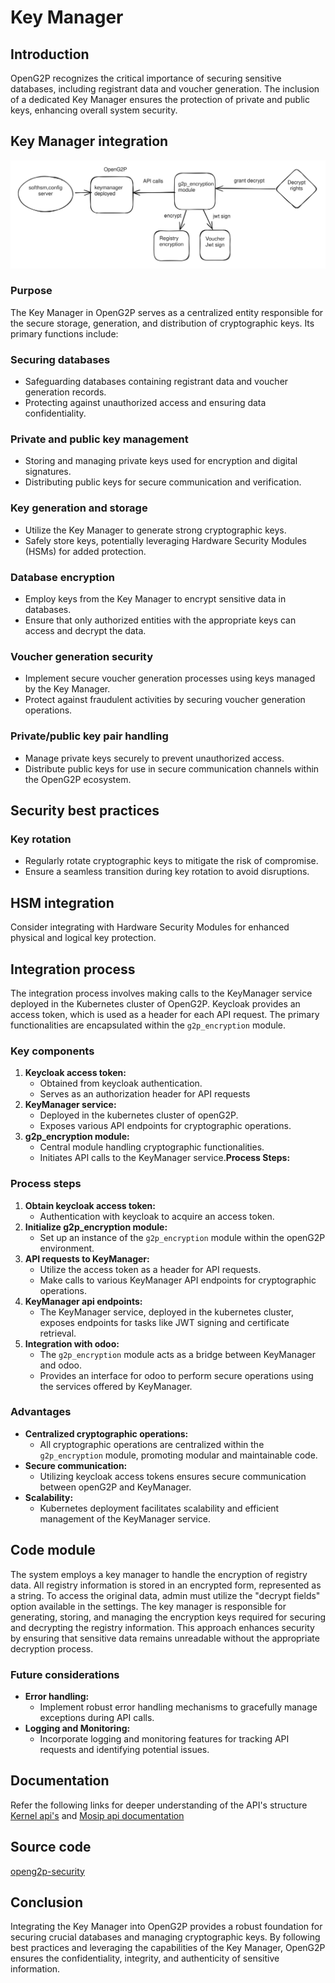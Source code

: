 # Key Manager

## Introduction

OpenG2P recognizes the critical importance of securing sensitive databases, including registrant data and voucher generation. The inclusion of a dedicated Key Manager ensures the protection of private and public keys, enhancing overall system security.

## Key Manager integration

<img src="../.gitbook/assets/file.excalidraw (4).svg" alt="The workflow of keymanager" class="gitbook-drawing">

### Purpose

The Key Manager in OpenG2P serves as a centralized entity responsible for the secure storage, generation, and distribution of cryptographic keys. Its primary functions include:

### Securing databases

* Safeguarding databases containing registrant data and voucher generation records.
* Protecting against unauthorized access and ensuring data confidentiality.

### Private and public key management

* Storing and managing private keys used for encryption and digital signatures.
* Distributing public keys for secure communication and verification.

### Key generation and storage

* Utilize the Key Manager to generate strong cryptographic keys.
* Safely store keys, potentially leveraging Hardware Security Modules (HSMs) for added protection.

### Database encryption

* Employ keys from the Key Manager to encrypt sensitive data in databases.
* Ensure that only authorized entities with the appropriate keys can access and decrypt the data.

### Voucher generation security

* Implement secure voucher generation processes using keys managed by the Key Manager.
* Protect against fraudulent activities by securing voucher generation operations.

### Private/public key pair handling

* Manage private keys securely to prevent unauthorized access.
* Distribute public keys for use in secure communication channels within the OpenG2P ecosystem.

## Security best practices

### Key rotation

* Regularly rotate cryptographic keys to mitigate the risk of compromise.
* Ensure a seamless transition during key rotation to avoid disruptions.

## HSM integration

Consider integrating with Hardware Security Modules for enhanced physical and logical key protection.

## Integration process&#x20;

The integration process involves making calls to the KeyManager service deployed in the Kubernetes cluster of OpenG2P. Keycloak provides an access token, which is used as a header for each API request. The primary functionalities are encapsulated within the `g2p_encryption` module.

### **Key components**

1. **Keycloak  access token:**
   * Obtained from keycloak authentication.
   * Serves as an authorization header for API requests
2. **KeyManager service:**
   * Deployed in the kubernetes cluster of openG2P.
   * Exposes various API endpoints for cryptographic operations.
3. **g2p\_encryption module:**
   * Central module handling cryptographic functionalities.
   * Initiates API calls to the KeyManager service.**Process Steps:**

### **Process steps**

1. **Obtain keycloak access token:**
   * Authentication with keycloak to acquire an access token.
2. **Initialize g2p\_encryption module:**
   * Set up an instance of the `g2p_encryption` module within the openG2P environment.
3. **API requests to KeyManager:**
   * Utilize the access token as a header for API requests.
   * Make calls to various KeyManager API endpoints for cryptographic operations.
4. **KeyManager api endpoints:**
   * The KeyManager service, deployed in the kubernetes cluster, exposes endpoints for tasks like JWT signing and certificate retrieval.
5. **Integration with odoo:**
   * The `g2p_encryption` module acts as a bridge between KeyManager and odoo.
   * Provides an interface for odoo to perform secure operations using the services offered by KeyManager.

### **Advantages**

* **Centralized cryptographic operations:**
  * All cryptographic operations are centralized within the `g2p_encryption` module, promoting modular and maintainable code.
* **Secure communication:**
  * Utilizing keycloak access tokens ensures secure communication between openG2P and KeyManager.
* **Scalability:**
  * Kubernetes deployment facilitates scalability and efficient management of the KeyManager service.

## Code module

The system employs a key manager to handle the encryption of registry data. All registry information is stored in an encrypted form, represented as a string. To access the original data, admin must utilize the "decrypt fields" option available in the settings. The key manager is responsible for generating, storing, and managing the encryption keys required for securing and decrypting the registry information. This approach enhances security by ensuring that sensitive data remains unreadable without the appropriate decryption process.&#x20;

### **Future considerations**

* **Error handling:**
  * Implement robust error handling mechanisms to gracefully manage exceptions during API calls.
* **Logging and Monitoring:**
  * Incorporate logging and monitoring features for tracking API requests and identifying potential issues.

## Documentation

Refer the following links for deeper understanding of the API's structure [Kernel api's](https://docs.mosip.io/1.1.5/apis/kernel-apis) and [Mosip api documentation](https://mosip.github.io/documentation/1.2.0/kernel-keymanager-service.html)

## Source code

[openg2p-security](../pbms/development/repositories/openg2p-security.md)

## Conclusion

Integrating the Key Manager into OpenG2P provides a robust foundation for securing crucial databases and managing cryptographic keys. By following best practices and leveraging the capabilities of the Key Manager, OpenG2P ensures the confidentiality, integrity, and authenticity of sensitive information.
